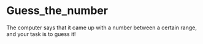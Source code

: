 # Guess_the_number
The computer says that it came up with a number between a certain range, and your task is to guess it!
